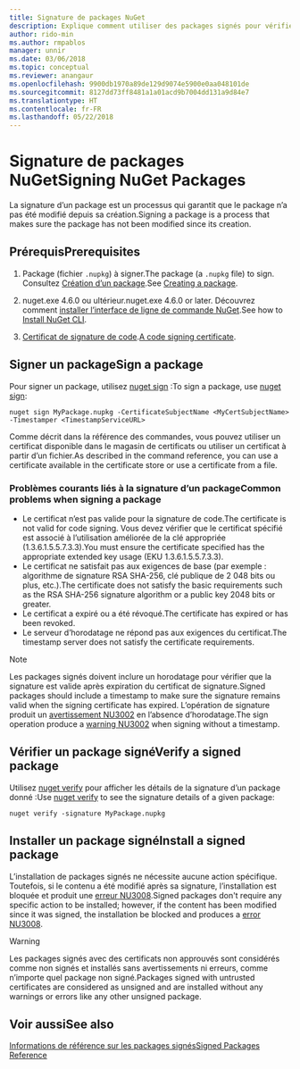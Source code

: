 ```yaml
---
title: Signature de packages NuGet
description: Explique comment utiliser des packages signés pour vérifier l’intégrité du contenu.
author: rido-min
ms.author: rmpablos
manager: unnir
ms.date: 03/06/2018
ms.topic: conceptual
ms.reviewer: anangaur
ms.openlocfilehash: 9900db1970a89de129d9074e5900e0aa048101de
ms.sourcegitcommit: 8127dd73ff8481a1a01acd9b7004dd131a9d84e7
ms.translationtype: HT
ms.contentlocale: fr-FR
ms.lasthandoff: 05/22/2018
---
```

# <a name="signing-nuget-packages"></a><span data-ttu-id="e8e6a-103">Signature de packages NuGet</span><span class="sxs-lookup"><span data-stu-id="e8e6a-103">Signing NuGet Packages</span></span>

<span data-ttu-id="e8e6a-104">La signature d’un package est un processus qui garantit que le package n’a pas été modifié depuis sa création.</span><span class="sxs-lookup"><span data-stu-id="e8e6a-104">Signing a package is a process that makes sure the package has not been modified since its creation.</span></span>

## <a name="prerequisites"></a><span data-ttu-id="e8e6a-105">Prérequis</span><span class="sxs-lookup"><span data-stu-id="e8e6a-105">Prerequisites</span></span>

1. <span data-ttu-id="e8e6a-106">Package (fichier `.nupkg`) à signer.</span><span class="sxs-lookup"><span data-stu-id="e8e6a-106">The package (a `.nupkg` file) to sign.</span></span> <span data-ttu-id="e8e6a-107">Consultez [Création d’un package](creating-a-package.md).</span><span class="sxs-lookup"><span data-stu-id="e8e6a-107">See [Creating a package](creating-a-package.md).</span></span>

1. <span data-ttu-id="e8e6a-108">nuget.exe 4.6.0 ou ultérieur.</span><span class="sxs-lookup"><span data-stu-id="e8e6a-108">nuget.exe 4.6.0 or later.</span></span> <span data-ttu-id="e8e6a-109">Découvrez comment [installer l’interface de ligne de commande NuGet](../install-nuget-client-tools.md#nugetexe-cli).</span><span class="sxs-lookup"><span data-stu-id="e8e6a-109">See how to [Install NuGet CLI](../install-nuget-client-tools.md#nugetexe-cli).</span></span>

1. <span data-ttu-id="e8e6a-110">[Certificat de signature de code](../reference/signed-packages-reference.md#get-a-code-signing-certificate).</span><span class="sxs-lookup"><span data-stu-id="e8e6a-110">[A code signing certificate](../reference/signed-packages-reference.md#get-a-code-signing-certificate).</span></span>

## <a name="sign-a-package"></a><span data-ttu-id="e8e6a-111">Signer un package</span><span class="sxs-lookup"><span data-stu-id="e8e6a-111">Sign a package</span></span>

<span data-ttu-id="e8e6a-112">Pour signer un package, utilisez [nuget sign](../tools/cli-ref-sign.md) :</span><span class="sxs-lookup"><span data-stu-id="e8e6a-112">To sign a package, use [nuget sign](../tools/cli-ref-sign.md):</span></span>

```cli
nuget sign MyPackage.nupkg -CertificateSubjectName <MyCertSubjectName> -Timestamper <TimestampServiceURL>
```

<span data-ttu-id="e8e6a-113">Comme décrit dans la référence des commandes, vous pouvez utiliser un certificat disponible dans le magasin de certificats ou utiliser un certificat à partir d’un fichier.</span><span class="sxs-lookup"><span data-stu-id="e8e6a-113">As described in the command reference, you can use a certificate available in the certificate store or use a certificate from a file.</span></span>

### <a name="common-problems-when-signing-a-package"></a><span data-ttu-id="e8e6a-114">Problèmes courants liés à la signature d’un package</span><span class="sxs-lookup"><span data-stu-id="e8e6a-114">Common problems when signing a package</span></span>

- <span data-ttu-id="e8e6a-115">Le certificat n’est pas valide pour la signature de code.</span><span class="sxs-lookup"><span data-stu-id="e8e6a-115">The certificate is not valid for code signing.</span></span> <span data-ttu-id="e8e6a-116">Vous devez vérifier que le certificat spécifié est associé à l’utilisation améliorée de la clé appropriée (1.3.6.1.5.5.7.3.3).</span><span class="sxs-lookup"><span data-stu-id="e8e6a-116">You must ensure the certificate specified has the appropriate extended key usage (EKU 1.3.6.1.5.5.7.3.3).</span></span>
- <span data-ttu-id="e8e6a-117">Le certificat ne satisfait pas aux exigences de base (par exemple : algorithme de signature RSA SHA-256, clé publique de 2 048 bits ou plus, etc.).</span><span class="sxs-lookup"><span data-stu-id="e8e6a-117">The certificate does not satisfy the basic requirements such as the RSA SHA-256 signature algorithm or a public key 2048 bits or greater.</span></span>
- <span data-ttu-id="e8e6a-118">Le certificat a expiré ou a été révoqué.</span><span class="sxs-lookup"><span data-stu-id="e8e6a-118">The certificate has expired or has been revoked.</span></span>
- <span data-ttu-id="e8e6a-119">Le serveur d’horodatage ne répond pas aux exigences du certificat.</span><span class="sxs-lookup"><span data-stu-id="e8e6a-119">The timestamp server does not satisfy the certificate requirements.</span></span>

> [!Note]
> <span data-ttu-id="e8e6a-120">Les packages signés doivent inclure un horodatage pour vérifier que la signature est valide après expiration du certificat de signature.</span><span class="sxs-lookup"><span data-stu-id="e8e6a-120">Signed packages should include a timestamp to make sure the signature remains valid when the signing certificate has expired.</span></span> <span data-ttu-id="e8e6a-121">L’opération de signature produit un [avertissement NU3002](../reference/Errors-and-Warnings.md#nu3002) en l’absence d’horodatage.</span><span class="sxs-lookup"><span data-stu-id="e8e6a-121">The sign operation produce a [warning NU3002](../reference/Errors-and-Warnings.md#nu3002) when signing without a timestamp.</span></span>

## <a name="verify-a-signed-package"></a><span data-ttu-id="e8e6a-122">Vérifier un package signé</span><span class="sxs-lookup"><span data-stu-id="e8e6a-122">Verify a signed package</span></span>

<span data-ttu-id="e8e6a-123">Utilisez [nuget verify](../tools/cli-ref-verify.md) pour afficher les détails de la signature d’un package donné :</span><span class="sxs-lookup"><span data-stu-id="e8e6a-123">Use [nuget verify](../tools/cli-ref-verify.md) to see the signature details of a given package:</span></span>

```cli
nuget verify -signature MyPackage.nupkg
```

## <a name="install-a-signed-package"></a><span data-ttu-id="e8e6a-124">Installer un package signé</span><span class="sxs-lookup"><span data-stu-id="e8e6a-124">Install a signed package</span></span>

<span data-ttu-id="e8e6a-125">L’installation de packages signés ne nécessite aucune action spécifique. Toutefois, si le contenu a été modifié après sa signature, l’installation est bloquée et produit une [erreur NU3008](../reference/Errors-and-Warnings.md#nu3008).</span><span class="sxs-lookup"><span data-stu-id="e8e6a-125">Signed packages don't require any specific action to be installed; however, if the content has been modified since it was signed, the installation be blocked and produces a [error NU3008](../reference/Errors-and-Warnings.md#nu3008).</span></span>

> [!Warning]
> <span data-ttu-id="e8e6a-126">Les packages signés avec des certificats non approuvés sont considérés comme non signés et installés sans avertissements ni erreurs, comme n’importe quel package non signé.</span><span class="sxs-lookup"><span data-stu-id="e8e6a-126">Packages signed with untrusted certificates are considered as unsigned and are installed without any warnings or errors like any other unsigned package.</span></span>

## <a name="see-also"></a><span data-ttu-id="e8e6a-127">Voir aussi</span><span class="sxs-lookup"><span data-stu-id="e8e6a-127">See also</span></span>

[<span data-ttu-id="e8e6a-128">Informations de référence sur les packages signés</span><span class="sxs-lookup"><span data-stu-id="e8e6a-128">Signed Packages Reference</span></span>](../reference/Signed-Packages-Reference.md)
